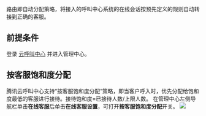 路由即自动分配策略，将接入的呼叫中心系统的在线会话按预先定义的规则自动转接到正确的客服。
## 前提条件
登录 [云呼叫中心](https://tccc.qcloud.com/login) 并进入管理中心。

## 按客服饱和度分配
腾讯云呼叫中心支持“按客服饱和度分配”策略，即当客户呼入时，优先分配给饱和度最低的客服进行接待。接待饱和度=已接待人数/上限人数。
在管理中心左侧导航栏单击**在线客服**后单击**在线客服设置**，可打开**按客服饱和度分配**开关。
![](https://main.qcloudimg.com/raw/41e4584dda035fef8999cd92571e1087.png)

